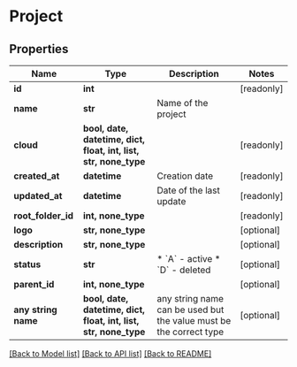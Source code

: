 # Project


## Properties
Name | Type | Description | Notes
------------ | ------------- | ------------- | -------------
**id** | **int** |  | [readonly] 
**name** | **str** | Name of the project | 
**cloud** | **bool, date, datetime, dict, float, int, list, str, none_type** |  | [readonly] 
**created_at** | **datetime** | Creation date | [readonly] 
**updated_at** | **datetime** | Date of the last update | [readonly] 
**root_folder_id** | **int, none_type** |  | [readonly] 
**logo** | **str, none_type** |  | [optional] 
**description** | **str, none_type** |  | [optional] 
**status** | **str** | * &#x60;A&#x60; - active * &#x60;D&#x60; - deleted | [optional] 
**parent_id** | **int, none_type** |  | [optional] 
**any string name** | **bool, date, datetime, dict, float, int, list, str, none_type** | any string name can be used but the value must be the correct type | [optional]

[[Back to Model list]](../README.md#documentation-for-models) [[Back to API list]](../README.md#documentation-for-api-endpoints) [[Back to README]](../README.md)


